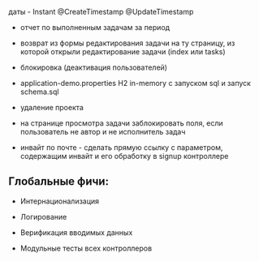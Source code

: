 даты - Instant @CreateTimestamp @UpdateTimestamp

* отчет по выполненным задачам за период

* возврат из формы редактирования задачи на ту страницу, из которой открыли редактирование задачи (index или tasks)

* блокировка (деактивация пользователей)

* application-demo.properties
  H2 in-memory с запуском sql и запуск schema.sql

* удаление проекта 

* на странице просмотра задачи заблокировать поля, если пользователь не автор и не исполнитель задач

* инвайт по почте - сделать прямую ссылку с параметром, содержащим инвайт и его обработку в signup контроллере

## Глобальные фичи:

* Интернационализация

* Логирование

* Верификация вводимых данных

* Модульные тесты всех контроллеров


